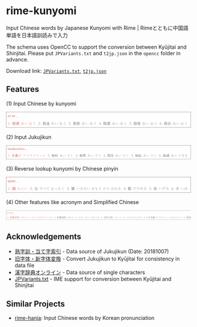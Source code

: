 # rime-kunyomi

Input Chinese words by Japanese Kunyomi with Rime | Rimeとともに中国語単語を日本語訓読みで入力

The schema uses OpenCC to support the conversion between Kyūjitai and Shinjitai. Please put `JPVariants.txt` and `t2jp.json` in the `opencc` folder in advance.

Download link: [`JPVariants.txt`](https://raw.githubusercontent.com/BYVoid/OpenCC/master/data/dictionary/JPVariants.txt), [`t2jp.json`](https://raw.githubusercontent.com/BYVoid/OpenCC/master/data/config/t2jp.json)

## Features

(1) Input Chinese by kunyomi

![demo1](demo/1.png)

(2) Input Jukujikun

![demo2](demo/2.png)

(3) Reverse lookup kunyomi by Chinese pinyin

![demo3](demo/3.png)

(4) Other features like acronym and Simplified Chinese

![demo4](demo/4.png)

## Acknowledgements

* [熟字訓・当て字索引](https://www.kanjipedia.jp/sakuin/jyukujikun_ateji/%E3%81%82) - Data source of Jukujikun (Date: 20181007)
* [旧字体・新字体変換](http://www.geocities.jp/qjitai/) - Convert Jukujikun to Kyūjitai for consistency in data file
* [漢字辞典オンライン](https://kanji.jitenon.jp/) - Data source of single characters
* [JPVariants.txt](https://github.com/mrhso/OpenCC/blob/baadeda12d8ae945a26e5c8dd7010fea1012a2ef/data/dictionary/JPVariants.txt) - IME support for conversion between Kyūjitai and Shinjitai

## Similar Projects

* [rime-hanja](https://github.com/sgalal/rime-hanja): Input Chinese words by Korean pronunciation
